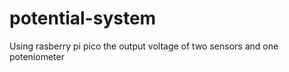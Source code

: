 # potential-system
<p>
  Using rasberry pi pico the output voltage of two sensors  and one poteniometer
</p>
